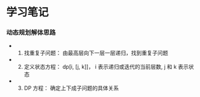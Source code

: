 # 学习笔记
### 动态规划解体思路
* 1. 找重复子问题： 由最高层向下一层一层递归，找到重复子问题
* 2. 定义状态方程： dp[i, [j, k]]， i 表示递归或迭代的当前层数, j 和 k 表示状态
* 3. DP 方程： 确定上下成子问题的具体关系 